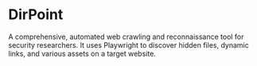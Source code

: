 # DirPoint
A comprehensive, automated web crawling and reconnaissance tool for security researchers. It uses Playwright to discover hidden files, dynamic links, and various assets on a target website.
